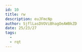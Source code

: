 ```yaml
---
id: 10
title: rw
description: euJFmcNp
author: SjflLasDVOViBhagOeAWBkZD
date: 25/23/27
tags:
  - 
  - rqt
---
```

